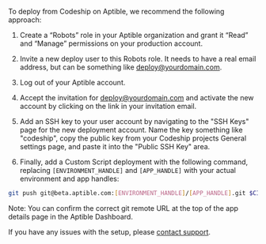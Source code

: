 To deploy from Codeship on Aptible, we recommend the following approach:

1. Create a “Robots” role in your Aptible organization and grant it “Read” and “Manage” permissions on your production account.

2. Invite a new deploy user to this Robots role. It needs to have a real email address, but can be something like deploy@yourdomain.com.

3. Log out of your Aptible account.

4. Accept the invitation for deploy@yourdomain.com and activate the new account by clicking on the link in your invitation email.

5. Add an SSH key to your user account by navigating to the "SSH Keys" page for the new deployment account. Name the key something like "codeship", copy the public key from your Codeship projects General settings page, and paste it into the "Public SSH Key" area.

6. Finally, add a Custom Script deployment with the following command, replacing `[ENVIRONMENT_HANDLE]` and `[APP_HANDLE]` with your actual environment and app handles:

```sh
git push git@beta.aptible.com:[ENVIRONMENT_HANDLE]/[APP_HANDLE].git $CI_COMMIT_ID:master
```

Note: You can confirm the correct git remote URL at the top of the app details page in the Aptible Dashboard.

If you have any  issues with the setup, please [contact support](http://contact.aptible.com).
